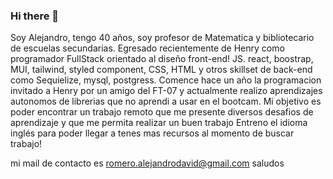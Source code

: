 ### Hi there 👋
Soy Alejandro, tengo 40 años, soy profesor de Matematica y bibliotecario de escuelas secundarias.
Egresado recientemente de Henry como programador FullStack orientado al diseño front-end!
JS. react, boostrap, MUI, tailwind, styled component, CSS, HTML y otros skillset de back-end como Sequielize, mysql, postgress.
Comence hace un año la programacion invitado a Henry por un amigo del FT-07 y actualmente realizo aprendizajes autonomos de librerias que no aprendi a usar en el bootcam. 
Mi objetivo es poder encontrar un trabajo remoto que me presente diversos desafios de aprendizaje y que me permita realizar un buen trabajo
Entreno el idioma inglés para poder llegar a tenes mas recursos al momento de buscar trabajo!


mi mail de contacto es romero.alejandrodavid@gmail.com
saludos

<!--
**alejandrodavidromero/alejandrodavidromero** is a ✨ _special_ ✨ repository because its `README.md` (this file) appears on your GitHub profile.

Here are some ideas to get you started:

- 🔭 I’m currently working on ...
- 🌱 I’m currently learning ...
- 👯 I’m looking to collaborate on ...
- 🤔 I’m looking for help with ...
- 💬 Ask me about ...
- 📫 How to reach me: ...
- 😄 Pronouns: ...
- ⚡ Fun fact: ...
-->
